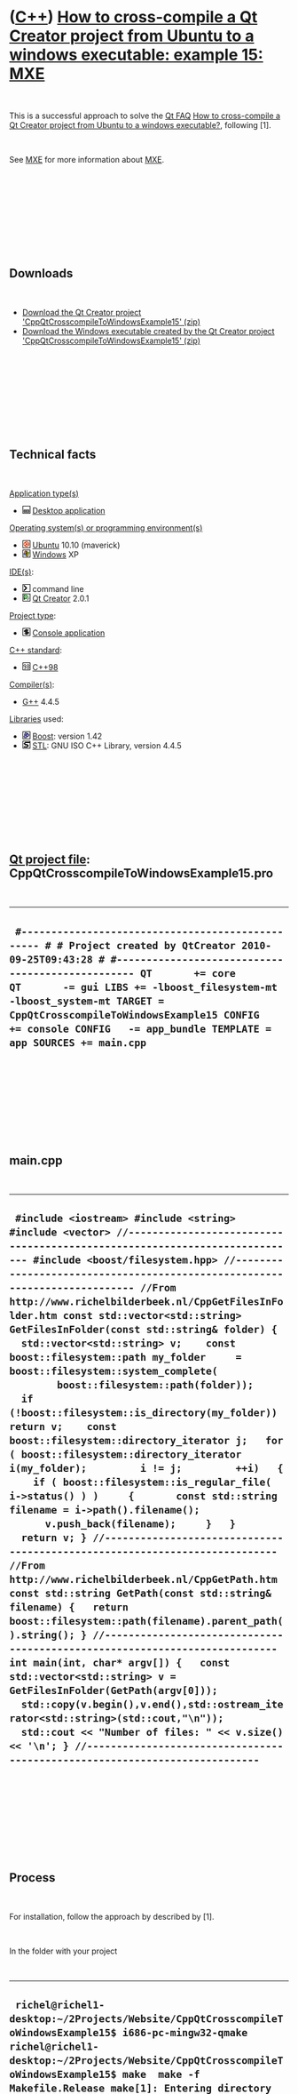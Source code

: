 



 

 

 

 

 

([C++](Cpp.htm)) [How to cross-compile a Qt Creator project from Ubuntu to a windows executable: example 15: MXE](CppQtCrosscompileToWindowsExample15.htm)
==========================================================================================================================================================

 

This is a successful approach to solve the [Qt FAQ](CppQtFaq.htm) [How
to cross-compile a Qt Creator project from Ubuntu to a windows
executable?](CppQtCrosscompileToWindows.htm), following \[1\].

 

See [MXE](CppMxe.htm) for more information about [MXE](CppMxe.htm).

 

 

 

 

 

Downloads
---------

 

-   [Download the Qt Creator project
    'CppQtCrosscompileToWindowsExample15' (zip)](CppQtCrosscompileToWindowsExample15.zip)
-   [Download the Windows executable created by the Qt Creator project
    'CppQtCrosscompileToWindowsExample15' (zip)](CppQtCrosscompileToWindowsExample15Exe.zip)

 

 

 

 

 

Technical facts
---------------

 

[Application type(s)](CppApplication.htm)

-   ![Desktop](PicDesktop.png) [Desktop
    application](CppDesktopApplication.htm)

[Operating system(s) or programming environment(s)](CppOs.htm)

-   ![Ubuntu](PicUbuntu.png) [Ubuntu](CppUbuntu.htm) 10.10 (maverick)
-   ![Windows](PicWindows.png) [Windows](CppWindows.htm) XP

[IDE(s)](CppIde.htm):

-   ![Command line](PicCl.png) command line
-   ![Qt Creator](PicQtCreator.png) [Qt Creator](CppQtCreator.htm) 2.0.1

[Project type](CppQtProjectType.htm):

-   ![console](PicConsole.png) [Console
    application](CppConsoleApplication.htm)

[C++ standard](CppStandard.htm):

-   ![C++98](PicCpp98.png) [C++98](Cpp98.htm)

[Compiler(s)](CppCompiler.htm):

-   [G++](CppGpp.htm) 4.4.5

[Libraries](CppLibrary.htm) used:

-   ![Boost](PicBoost.png) [Boost](CppBoost.htm): version 1.42
-   ![STL](PicStl.png) [STL](CppStl.htm): GNU ISO C++ Library, version
    4.4.5

 

 

 

 

 

[Qt project file](CppQtProjectFile.htm): CppQtCrosscompileToWindowsExample15.pro
--------------------------------------------------------------------------------

 

  -----------------------------------------------------------------------------------------------------------------------------------------------------------------------------------------------------------------------------------------------------------------------------------------------------------------------------------------------------------------------------
  ` #------------------------------------------------- # # Project created by QtCreator 2010-09-25T09:43:28 # #------------------------------------------------- QT       += core QT       -= gui LIBS += -lboost_filesystem-mt -lboost_system-mt TARGET = CppQtCrosscompileToWindowsExample15 CONFIG   += console CONFIG   -= app_bundle TEMPLATE = app SOURCES += main.cpp`
  -----------------------------------------------------------------------------------------------------------------------------------------------------------------------------------------------------------------------------------------------------------------------------------------------------------------------------------------------------------------------------

 

 

 

 

 

main.cpp
--------

 

  -----------------------------------------------------------------------------------------------------------------------------------------------------------------------------------------------------------------------------------------------------------------------------------------------------------------------------------------------------------------------------------------------------------------------------------------------------------------------------------------------------------------------------------------------------------------------------------------------------------------------------------------------------------------------------------------------------------------------------------------------------------------------------------------------------------------------------------------------------------------------------------------------------------------------------------------------------------------------------------------------------------------------------------------------------------------------------------------------------------------------------------------------------------------------------------------------------------------------------------------------------------------------------------------------------------------------------------------------------------------------------------------------------------------------------------------------------------------------------------------------------------------------------------------------------------------------------------------------------------------------------------------------
  ` #include <iostream> #include <string> #include <vector> //--------------------------------------------------------------------------- #include <boost/filesystem.hpp> //--------------------------------------------------------------------------- //From http://www.richelbilderbeek.nl/CppGetFilesInFolder.htm const std::vector<std::string> GetFilesInFolder(const std::string& folder) {   std::vector<std::string> v;    const boost::filesystem::path my_folder     = boost::filesystem::system_complete(         boost::filesystem::path(folder));    if (!boost::filesystem::is_directory(my_folder)) return v;    const boost::filesystem::directory_iterator j;   for ( boost::filesystem::directory_iterator i(my_folder);         i != j;         ++i)   {     if ( boost::filesystem::is_regular_file( i->status() ) )     {       const std::string filename = i->path().filename();       v.push_back(filename);     }   }   return v; } //--------------------------------------------------------------------------- //From http://www.richelbilderbeek.nl/CppGetPath.htm const std::string GetPath(const std::string& filename) {   return boost::filesystem::path(filename).parent_path().string(); } //--------------------------------------------------------------------------- int main(int, char* argv[]) {   const std::vector<std::string> v = GetFilesInFolder(GetPath(argv[0]));   std::copy(v.begin(),v.end(),std::ostream_iterator<std::string>(std::cout,"\n"));   std::cout << "Number of files: " << v.size() << '\n'; } //---------------------------------------------------------------------------`
  -----------------------------------------------------------------------------------------------------------------------------------------------------------------------------------------------------------------------------------------------------------------------------------------------------------------------------------------------------------------------------------------------------------------------------------------------------------------------------------------------------------------------------------------------------------------------------------------------------------------------------------------------------------------------------------------------------------------------------------------------------------------------------------------------------------------------------------------------------------------------------------------------------------------------------------------------------------------------------------------------------------------------------------------------------------------------------------------------------------------------------------------------------------------------------------------------------------------------------------------------------------------------------------------------------------------------------------------------------------------------------------------------------------------------------------------------------------------------------------------------------------------------------------------------------------------------------------------------------------------------------------------------

 

 

 

 

 

Process
-------

 

For installation, follow the approach by described by \[1\].

 

In the folder with your project

 

  --------------------------------------------------------------------------------------------------------------------------------------------------------------------------------------------------------------------------------------------------------------------------------------------------------------------------------------------------------------------------------------------------------------------------------------------------------------------------------------------------------------------------------------------------------------------------------------------------------------------------------------------------------------------------------------------------------------------------------------------------------------------------------------------------------------------------------------------------------------------------------------------------------------------------------------------------------------------------------------------------------------------------------------------------------------------------------------------------------------------------------------------------------------------------------------------------------------------------------------------------------------------------------------------------------------------------------------------------------------------------------------------------------------------------------------------------------------------------
  ``  richel@richel1-desktop:~/2Projects/Website/CppQtCrosscompileToWindowsExample15$ i686-pc-mingw32-qmake  richel@richel1-desktop:~/2Projects/Website/CppQtCrosscompileToWindowsExample15$ make  make -f Makefile.Release make[1]: Entering directory `/home/richel/qtsdk-2010.04/bin/Projects/Website/CppQtCrosscompileToWindowsExample15' i686-pc-mingw32-g++ -c -pipe -O2 -frtti -fexceptions -mthreads -Wall -DUNICODE -DQT_LARGEFILE_SUPPORT -DQT_NO_DEBUG -DQT_CORE_LIB -DQT_THREAD_SUPPORT -I'/home/richel/mingw-cross-env-2.15/usr/i686-pc-mingw32/include/QtCore' -I'/home/richel/mingw-cross-env-2.15/usr/i686-pc-mingw32/include' -I'/home/richel/mingw-cross-env-2.15/usr/i686-pc-mingw32/include/ActiveQt' -I'release' -I'/home/richel/mingw-cross-env-2.15/usr/i686-pc-mingw32/mkspecs/unsupported/win32-g++-cross' -o release/main.o main.cpp i686-pc-mingw32-g++ -enable-stdcall-fixup -Wl,-enable-auto-import -Wl,-enable-runtime-pseudo-reloc -Wl,-s -Wl,-subsystem,console -mthreads -Wl -o release/CppQtCrosscompileToWindowsExample15.exe release/main.o  -L'/home/richel/mingw-cross-env-2.15/usr/i686-pc-mingw32/lib' -lboost_filesystem-mt -lboost_system-mt -lQtCore -lkernel32 -luser32 -lshell32 -luuid -lole32 -ladvapi32 -lws2_32 -lz  make[1]: Leaving directory `/home/richel/qtsdk-2010.04/bin/Projects/Website/CppQtCrosscompileToWindowsExample15'  richel@richel1-desktop:~/2Projects/Website/CppQtCrosscompileToWindowsExample15$ ``
  --------------------------------------------------------------------------------------------------------------------------------------------------------------------------------------------------------------------------------------------------------------------------------------------------------------------------------------------------------------------------------------------------------------------------------------------------------------------------------------------------------------------------------------------------------------------------------------------------------------------------------------------------------------------------------------------------------------------------------------------------------------------------------------------------------------------------------------------------------------------------------------------------------------------------------------------------------------------------------------------------------------------------------------------------------------------------------------------------------------------------------------------------------------------------------------------------------------------------------------------------------------------------------------------------------------------------------------------------------------------------------------------------------------------------------------------------------------------------

 

Now the Windows executable can be found in the /release folder.

 

 

 

 

 

External links
--------------

 

-   [MinGW cross compiling environment
    homepage](http://mingw-cross-env.nongnu.org)

 

 

 

 

 

Acknowledgements
----------------

 

Thanks to Mark Brand for contacting me: at the first try this approach
failed and Mark let me try this approach again.

 

 

 

 

 

[References](CppReferences.htm)
-------------------------------

 

 

 

 

 

\[1\] http://mingw-cross-env.nongnu.org/\#tutorial
--------------------------------------------------

 

  -----------------------------------------------------------------------------------------------------------------------------------------------------------------------------------------------------------------------------------------------------------------------------------------------------------------------------------------------------------------------------------------------------------------------------------------------------------------------------------------------------------------------------------------------------------------------------------------------------------------------------------------------------------------------------------------------------------------------------------------------------------------------------------------------------------------------------------------------------------------------------------------------------------------------------------------------------------------------------------------------------------------------------------------------------------------------------------------------------------------------------------------------------------------------------------------------------------------------------------------------------------------------------------------------------------------------------------------------------------------------------------------------------------------------------------------------------------------------------------------------------------------------------------------------------------------------------------------------------------------------------------------------------------------------------------------------------------------------------------------------------------------------------------------------------------------------------------------------------------------------------------------------------------------------------------------------------------------------------------------------------------------------------------------------------------------------------------------------------------------------------------------------------------------------------------------------------------------------------------------------------------------------------------------------------------------------------------------------------------------------------------------------------------------------------------------------------------------------------------------------------------------------------------------------------------------------------------------------------------------------------------------------------------------------------------------------------------------------------------------------------------------------------------------------------------------------------------------------------------------------------------------------------------------------------------------------------------------------------------------------------------------------------------------------------------------------------------------------------------------------------------------------------------------------------------------------------------------------------------------------------------------------------------------------------------------------------------------------------------------------------------------------------------------------------------------------------------------------------------------------------------------------------------------------------------------------------------------------------------------------------------------------------------------------------------------------------------------------------------------------------------------------------------------------------------------------------------------------------------------------------------------------------------------------------------------------------------------------------------------------------------------------------------------------------------------------------------------------------------------------------------------------------------------------------------------------------------------------------------------------------------------------------------------------------------------------------------------------
  ``  Tutorial Step 1: Download and Unpack  First, you should ensure that your system meets mingw-cross-env's requirements. You probably need to install some stuff.  When everything is fine, download the latest release:  wget http://download.savannah.nongnu.org/releases/mingw-cross-env/mingw-cross-env-2.15.tar.gz  and unpack the tarball:  tar -xzvf mingw-cross-env-2.15.tar.gz  If you don't mind installing it in your home directory, just skip the following step and go straight to step 3. Step 2: System-wide Installation (optional)  Now you should save any previous installation of the mingw-cross-env. Assuming you've installed it under /opt/mingw (any other directory will do as well), you should execute the following commands:  su mv /opt/mingw /opt/mingw.old exit  Then you need to transfer the entire directory to its definitive location. We will assume again you use /opt/mingw, but feel free to use any other directory if you like.  su mv mingw-cross-env-2.15 /opt/mingw exit  We're almost done. Just change to your newly created directory and get going:  cd /opt/mingw  Step 3: Build mingw-cross-env  Enter the directory where you've unpacked the mingw-cross-env. Now it depends on what you actually want ? or need.  If you choose to enter:  make  you're in for a long wait, because it compiles a lot of packages. On the other hand it doesn't require any intervention, so you're free to do whatever you like ? like watch a movie or go for a night on the town. When it's done you'll find that you've installed a very capable Win32 cross compiler onto your system.  If you only need the most basic tools you can also use:  make gcc  and add any additional packages you need later on. You can also supply a host of packages on the command line, e.g.:  make gtk lua libidn  You'll always end up with a consistent cross compiling environment.  After you're done it just needs a little post-installation. Step 4: Environment Variables  Edit your .bashrc script in order to change $PATH:  export PATH=/where mingw-cross-env is installed/usr/bin:$PATH  Note that any compiler related environment variables (like $CC, $LDFLAGS, etc.) may spoil your compiling pleasure, so be sure to delete or disable those.  Congratulations! You're ready to cross compile anything you like. Step 5a: Cross compile your Project (Autotools)  If you use the Autotools, all you have to do is:  ./configure --host=i686-pc-mingw32 make  Don't worry about a warning like this:  configure: WARNING: If you wanted to set the --build type, don't use --host. If a cross compiler is detected then cross compile mode will be used.  Everything will be just fine. Step 5b: Cross compile your Project (Qt)  If you have a Qt application, all you have to do is:  i686-pc-mingw32-qmake make  If you are using Qt plugins such as database drivers or graphics plugins, you should also have a look at the Qt documentation about static plugins. Step 5c: Cross compile your Project (Makefile)  If you have a handwritten Makefile, you probably will have to make a few adjustments to it:  CC=$(CROSS)gcc LD=$(CROSS)ld AR=$(CROSS)ar  You may have to add a few others, depending on your project.  Then, all you have to do is:  make CROSS=i686-pc-mingw32-  That's it! Step 5d: Cross compile your Project (OSG)  Using static OpenSceneGraph libraries requires a few changes to your source. The graphics subsystem and all plugins required by your application must be referenced explicitly. Use a code block like the following:  #ifdef OSG_LIBRARY_STATIC USE_GRAPHICSWINDOW() USE_OSGPLUGIN(<plugin1>) USE_OSGPLUGIN(<plugin2>) ... #endif  Look at examples/osgstaticviewer/osgstaticviewer.cpp in the OpenSceneGraph source distribution for an example. This example can be compiled with the following command:  i686-pc-mingw32-g++ \     -o osgstaticviewer.exe examples/osgstaticviewer/osgstaticviewer.cpp \     `i686-pc-mingw32-pkg-config --cflags openscenegraph-osgViewer openscenegraph-osgPlugins` \     `i686-pc-mingw32-pkg-config --libs openscenegraph-osgViewer openscenegraph-osgPlugins`  The i686-pc-mingw32-pkg-config command from mingw-cross-env will automatically add -DOSG_LIBRARY_STATIC to your compiler flags.  ``
  -----------------------------------------------------------------------------------------------------------------------------------------------------------------------------------------------------------------------------------------------------------------------------------------------------------------------------------------------------------------------------------------------------------------------------------------------------------------------------------------------------------------------------------------------------------------------------------------------------------------------------------------------------------------------------------------------------------------------------------------------------------------------------------------------------------------------------------------------------------------------------------------------------------------------------------------------------------------------------------------------------------------------------------------------------------------------------------------------------------------------------------------------------------------------------------------------------------------------------------------------------------------------------------------------------------------------------------------------------------------------------------------------------------------------------------------------------------------------------------------------------------------------------------------------------------------------------------------------------------------------------------------------------------------------------------------------------------------------------------------------------------------------------------------------------------------------------------------------------------------------------------------------------------------------------------------------------------------------------------------------------------------------------------------------------------------------------------------------------------------------------------------------------------------------------------------------------------------------------------------------------------------------------------------------------------------------------------------------------------------------------------------------------------------------------------------------------------------------------------------------------------------------------------------------------------------------------------------------------------------------------------------------------------------------------------------------------------------------------------------------------------------------------------------------------------------------------------------------------------------------------------------------------------------------------------------------------------------------------------------------------------------------------------------------------------------------------------------------------------------------------------------------------------------------------------------------------------------------------------------------------------------------------------------------------------------------------------------------------------------------------------------------------------------------------------------------------------------------------------------------------------------------------------------------------------------------------------------------------------------------------------------------------------------------------------------------------------------------------------------------------------------------------------------------------------------------------------------------------------------------------------------------------------------------------------------------------------------------------------------------------------------------------------------------------------------------------------------------------------------------------------------------------------------------------------------------------------------------------------------------------------------------------------------------------------------------------------------------

 

 

 

 

 





 

[![Valid XHTML 1.0 Strict](valid-xhtml10.png){width="88"
height="31"}](http://validator.w3.org/check?uri=referer)
